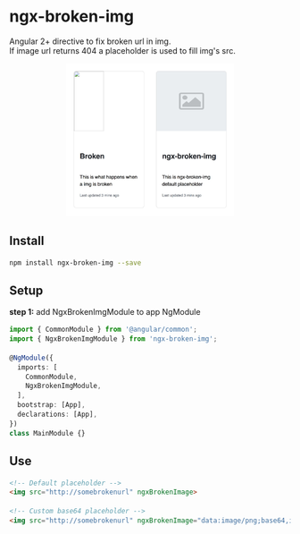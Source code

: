 
# ngx-broken-img

Angular 2+ directive to fix broken url in img.  
If image url returns 404 a placeholder is used to fill img's src.
<div align="center">
  <img src="https://raw.githubusercontent.com/andreagrossetti/ngx-broken-img/master/src/assets/example.jpg" width="300">
</div>


## Install

```bash
npm install ngx-broken-img --save
```

## Setup

**step 1:** add NgxBrokenImgModule to app NgModule

```typescript
import { CommonModule } from '@angular/common';
import { NgxBrokenImgModule } from 'ngx-broken-img';

@NgModule({
  imports: [
    CommonModule,
    NgxBrokenImgModule,
  ],
  bootstrap: [App],
  declarations: [App],
})
class MainModule {}
```

## Use

```html
<!-- Default placeholder -->
<img src="http://somebrokenurl" ngxBrokenImage>

<!-- Custom base64 placeholder -->
<img src="http://somebrokenurl" ngxBrokenImage="data:image/png;base64,iVBORw0KGgoAAAANSUhEUgAAAAEAAAABCAQAAAC1HAwCAAAAC0lEQVR42mM88x8AAp0BzdNtlUkAAAAASUVORK5CYII="> 
```
